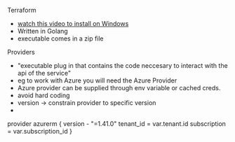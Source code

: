 Terraform 
- [watch this video to install on Windows](https://www.youtube.com/watch?v=R3fohgDHCYg)
- Written in Golang 
- executable comes in a zip file 

Providers 
- "executable plug in that contains the code neccesary to interact with the api of the service" 
- eg to work with Azure you will need the Azure Provider
- Azure provider can be supplied through env variable or cached creds. 
- avoid hard coding 
- version -> constrain provider to specific version 
- 

provider azurerm {
  version - "=1.41.0"
  tenant_id = var.tenant.id
  subscription = var.subscription_id
}

